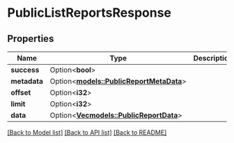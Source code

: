 # PublicListReportsResponse

## Properties

Name | Type | Description | Notes
------------ | ------------- | ------------- | -------------
**success** | Option<**bool**> |  | [optional]
**metadata** | Option<[**models::PublicReportMetaData**](PublicReportMetaData.md)> |  | [optional]
**offset** | Option<**i32**> |  | [optional]
**limit** | Option<**i32**> |  | [optional]
**data** | Option<[**Vec<models::PublicReportData>**](PublicReportData.md)> |  | [optional]

[[Back to Model list]](../README.md#documentation-for-models) [[Back to API list]](../README.md#documentation-for-api-endpoints) [[Back to README]](../README.md)


